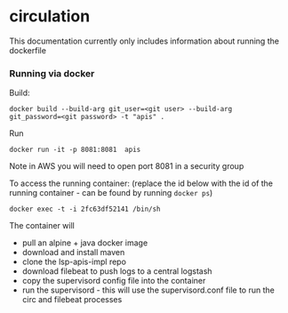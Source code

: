 # circulation

This documentation currently only includes information about running the dockerfile

### Running via docker

Build:

`docker build --build-arg git_user=<git user> --build-arg  git_password=<git password> -t "apis" .`

Run

`docker run -it -p 8081:8081  apis`


Note in AWS you will need to open port 8081 in a security group

To access the running container: (replace the id below with the id of the running container - can be found by running `docker ps`)

`docker exec -t -i 2fc63df52141 /bin/sh `

The container will

- pull an alpine + java docker image
- download and install maven
- clone the lsp-apis-impl repo
- download filebeat to push logs to a central logstash
- copy the supervisord config file into the container
- run the supervisord - this will use the supervisord.conf file to run the circ and filebeat processes

